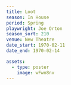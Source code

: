 ```yaml
---
title: Loot
season: In House
period: Spring
playwright: Joe Orton
season_sort: 210
venue: New Theatre
date_start: 1970-02-11
date_end: 1970-02-14

assets:
  - type: poster
    image: wFwn8nv
---
```

